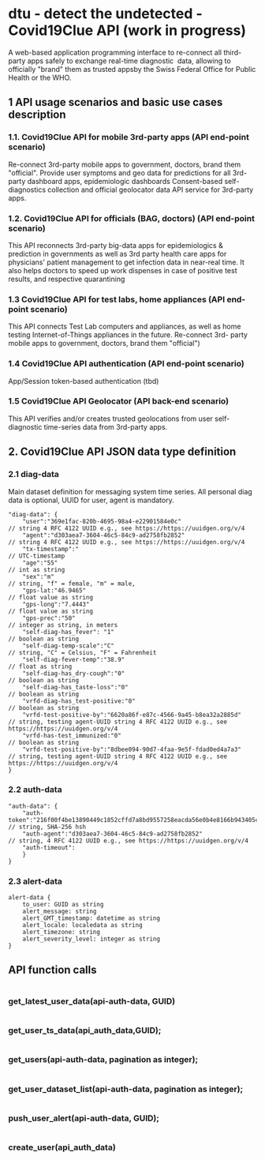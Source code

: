 # dtu - detect the undetected - Covid19Clue API (work in progress)
A web-based application programming interface to re-connect all third-party apps safely to exchange real-time diagnostic ​
data, allowing to officially "brand" them as trusted appsby the Swiss Federal Office for Public Health or the WHO. ​

## 1 API usage scenarios and basic use cases description

### 1.1. Covid19Clue API for mobile 3rd-party apps (API end-point scenario)
Re-connect 3rd-party mobile apps to government, doctors, brand them "official".
Provide user symptoms and geo data for predictions for all 3rd-party dashboard apps, epidemiologic dashboards
Consent-based self-diagnostics collection and official geolocator data API service for 3rd-party apps.

### 1.2. Covid19Clue API for officials (BAG, doctors) (API end-point scenario)
This API reconnects 3rd-party big-data apps for epidemiologics & prediction in governments as well as 3rd party health care apps for physicians' patient management to get infection data in near-real time. It also helps doctors to speed up work dispenses in case of positive test results, and respective quarantining


### 1.3 Covid19Clue API for test labs, home appliances (API end-point scenario)

This API connects Test Lab computers and appliances, as well as home testing Internet-of-Things appliances in the future.
Re-connect 3rd- party mobile apps to government, doctors, brand them "official")

### 1.4 Covid19Clue API authentication (API end-point scenario) 

App/Session token-based authentication (tbd) 

### 1.5 Covid19Clue API Geolocator (API back-end scenario)

This API verifies and/or creates trusted geolocations from user self-diagnostic time-series data from 3rd-party apps.

## 2. Covid19Clue API JSON data type definition

### 2.1 diag-data

Main dataset definition for messaging system time series. All personal diag data is optional, UUID for user, agent is mandatory.  
```
"diag-data": {
    "user":"369e1fac-820b-4695-98a4-e22901584e0c"                      // string 4 RFC 4122 UUID e.g., see https://https://uuidgen.org/v/4
    "agent":"d303aea7-3604-46c5-84c9-ad2758fb2852"                     // string 4 RFC 4122 UUID e.g., see https://https://uuidgen.org/v/4
    "tx-timestamp":"                                                   // UTC-timestamp
    "age":"55"                                                         // int as string
    "sex":"m"                                                          // string, "f" = female, "m" = male, 
    "gps-lat:"46.9465"                                                 // float value as string
    "gps-long":"7.4443"                                                // float value as string
    "gps-prec":"50"                                                    // integer as string, in meters                  
    "self-diag-has_fever": "1"                                         // boolean as string
    "self-diag-temp-scale":"C"                                         // string, "C" = Celsius, "F" = Fahrenheit  
    "self-diag-fever-temp":"38.9"                                      // float as string 
    "self-diag-has_dry-cough":"0"                                      // boolean as string 
    "self-diag-has_taste-loss":"0"                                     // boolean as string 
    "vrfd-diag-has_test-positive:"0"                                   // boolean as string       
    "vrfd-test-positive-by":"6620a86f-e87c-4566-9a45-b8ea32a2885d"     // string, testing agent-UUID string 4 RFC 4122 UUID e.g., see https://https://uuidgen.org/v/4
    "vrfd-has-test_immunized:"0"                                       // boolean as string  
    "vrfd-test-positive-by":"8dbee094-90d7-4faa-9e5f-fdad0ed4a7a3"     // string, testing agent-UUID string 4 RFC 4122 UUID e.g., see https://https://uuidgen.org/v/4
}
```
### 2.2 auth-data
```
"auth-data": {
    "auth-token":"216f00f4be13890449c1852cffd7a8bd9557258eacda56e0b4e8166b943405cc"                                                  // string, SHA-256 hsh                                                    
    "auth-agent":"d303aea7-3604-46c5-84c9-ad2758fb2852"                               // string, 4 RFC 4122 UUID e.g., see https://https://uuidgen.org/v/4                                              
    "auth-timeout":
    }
}
```
### 2.3 alert-data 
```
alert-data {
    to_user: GUID as string
    alert_message: string
    alert_GMT_timestamp: datetime as string
    alert_locale: localedata as string
    alert_timezone: string
    alert_severity_level: integer as string
}
```
## API function calls
```

```
### get_latest_user_data(api-auth-data, GUID)
```

```
### get_user_ts_data(api_auth_data,GUID);
```

```
### get_users(api-auth-data, pagination as integer);
```

```
### get_user_dataset_list(api-auth-data, pagination as integer);
```

```
### push_user_alert(api-auth-data, GUID);
```

```
### create_user(api_auth_data)
```

```
